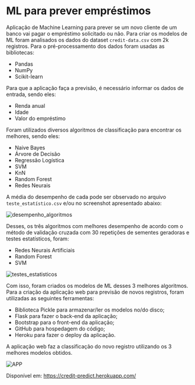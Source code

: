 # ML para prever empréstimos
Aplicação de Machine Learning para prever se um novo cliente de um banco vai pagar o empréstimo solicitado ou não.
Para criar os modelos de ML foram analisados os dados do dataset `credit-data.csv` com 2k registros. Para o pré-processamento dos dados foram usadas as bibliotecas:
  -	Pandas
  -	NumPy
  -	Scikit-learn
  
Para que a aplicação faça a previsão, é necessário informar os dados de entrada, sendo eles:
  -	Renda anual
  -	Idade
  -	Valor do empréstimo
  
Foram utilizados diversos algoritmos de classificação para encontrar os melhores, sendo eles:
  -	Naive Bayes
  -	Árvore de Decisão
  -	Regressão Logística
  -	SVM
  -	KnN
  -	Random Forest
  -	Redes Neurais
  
A média do desempenho de cada pode ser observado no arquivo `teste_estatístico.csv` e/ou no screenshot apresentado abaixo:

![desempenho_algoritmos](https://user-images.githubusercontent.com/44576048/81318103-1a43c600-9064-11ea-9dcd-865cf05631b4.jpeg)

Desses, os três algoritmos com melhores desempenho de acordo com o método de validação cruzada com 30 repetições de sementes geradoras e testes estatísticos, foram: 
  -	Redes Neurais Artificiais
  -	Random Forest
  -	SVM

![testes_estatisticos](https://user-images.githubusercontent.com/44576048/81318160-2f205980-9064-11ea-9133-e6e285b51c5a.jpeg)

Com isso, foram criados os modelos de ML desses 3 melhores algoritmos.
Para a criação da aplicação web para previsão de novos registros, foram utilizadas as seguintes ferramentas:
  -	Biblioteca Pickle para armazenar/ler os modelos no/do disco;
  -	Flask para fazer o back-end da aplicação;
  -	Bootstrap para o front-end da aplicação;
  -	GitHub para hospedagem do código;
  -	Heroku para fazer o deploy da aplicação.

A aplicação web faz a classificação do novo registro utilizando os 3 melhores modelos obtidos. 

![APP](https://user-images.githubusercontent.com/44576048/81318184-3a738500-9064-11ea-9672-535f78a92c8a.jpeg)

Disponível em: https://credit-predict.herokuapp.com/

